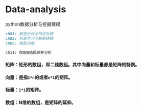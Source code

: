 ﻿# Data-analysis
python数据分析与挖掘建模

```md
ch01: 数据分析与特征处理
ch02: 机器学习与数据建模
ch03: 模型评估

ch11: 爬取B站视频并分析
```
#### 矩阵：矩形的数组，即二维数组。其中向量和标量都是矩阵的特例。
#### 向量：是指`1*n`的或者`n*1`的矩阵。
#### 标量：`1*1`的矩阵。
#### 数组：N维的数组，是矩阵的延伸。
